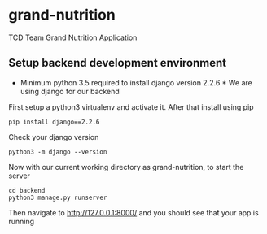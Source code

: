 # grand-nutrition
TCD Team Grand Nutrition Application


## Setup backend development environment
* Minimum python 3.5 required to install django version 2.2.6 *
We are using django for our backend

First setup a python3 virtualenv and activate it. After that install using pip
```
pip install django==2.2.6
```

Check your django version
```
python3 -m django --version
```

Now with our current working directory as grand-nutrition, to start the server
```
cd backend
python3 manage.py runserver
```

Then navigate to http://127.0.0.1:8000/ and you should see that your app is running
